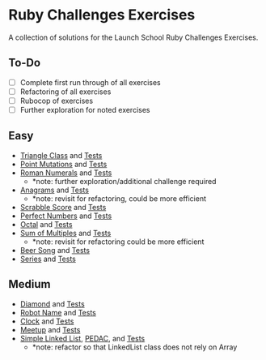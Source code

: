 # Ruby Challenges Exercises

A collection of solutions for the Launch School Ruby Challenges Exercises.

## To-Do

- [ ] Complete first run through of all exercises
- [ ] Refactoring of all exercises
- [ ] Rubocop of exercises
- [ ] Further exploration for noted exercises

## Easy

- [Triangle Class](./easy/triangles.rb) and [Tests](./easy/triangle_tests.rb)
- [Point Mutations](./easy/point_mutations.rb) and [Tests](./easy/point_mutations_test.rb)
- [Roman Numerals](./easy/roman_numerals/rb) and [Tests](./easy/roman_numerals_test.rb)
  - *note: further exploration/additional challenge required
- [Anagrams](./easy/anagrams.rb) and [Tests](./easy/anagrams_tests.rb)
  - *note: revisit for refactoring, could be more efficient
- [Scrabble Score](./easy/scrabble_score.rb) and [Tests](./easy/scrabble_score_test.rb)
- [Perfect Numbers](./easy/perfect_number.rb) and [Tests](./easy/perfect_number_tests.rb)
- [Octal](./easy/octal.rb) and [Tests](./easy/octal_test.rb)
- [Sum of Multiples](./easy/sum_of_multiples.rb) and [Tests](./easy/sum_of_multiples_test.rb)
  - *note: revisit for refactoring could be more efficient
- [Beer Song](./easy/beer_song.rb) and [Tests](./easy/beer_song_test.rb)
- [Series](./easy/series.rb) and [Tests](./easy/series_test.rb)

## Medium

- [Diamond](./medium/diamond.rb) and [Tests](./medium/diamond_tests.rb)
- [Robot Name](./medium/robot_name.rb) and [Tests](./medium/robot_tests.rb)
- [Clock](./medium/clock.rb) and [Tests](./medium/clock_tests.rb)
- [Meetup](./medium/meetup.rb) and [Tests](./medium/meetup_test.rb)
- [Simple Linked List](./medium/simple_linked_list.rb), [PEDAC](./medium/simple_linked_list_PEDAC.rb), and [Tests](./medium/linked_list_test.rb)
  - *note: refactor so that LinkedList class does not rely on Array
